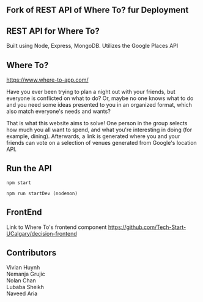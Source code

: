  ## Fork of REST API of Where To? fur Deployment
 
 ## REST API for Where To?
 
 Built using Node, Express, MongoDB. Utilizes the Google Places API

## Where To?
 
https://www.where-to-app.com/ 

Have you ever been trying to plan a night out with your friends, but everyone is conflicted
on what to do? Or, maybe no one knows what to do and you need some ideas presented to you in
an organized format, which also match everyone's needs and wants?
 
That is what this website aims to solve! One person in the group selects how much you all want
to spend, and what you're interesting in doing (for example, dining). Afterwards, a link 
is generated where you and your friends can vote on a selection of venues generated from
Google's location API.
 
 
 ## Run the API
 
 ````
 npm start 
 ```` 
 ```` 
 npm run startDev (nodemon)
 ```` 
 ## FrontEnd
 Link to Where To's frontend component
 https://github.com/Tech-Start-UCalgary/decision-frontend 

## Contributors 
Vivian Huynh  
Nemanja Grujic  
Nolan Chan  
Lubaba Sheikh  
Naveed Aria  
